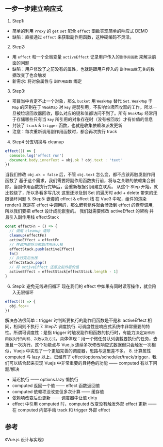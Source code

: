 ## 一步一步建立响应式
1. Step1: 
  - 简单的利用 `Proxy` 的 `get` `set` 配合 `effect` 函数实现简单的响应式 DEMO
  - 缺陷：直接通过 `effect` 来获取副作用函数，这种硬编码不灵活。
2. Step2: 
  - 用 `effect` 和一个全局变量 `activeEffect` 记录用户传入的`副作用函数` 来解决前面的问题
  - 缺陷：用户修改了之前没有的属性，也就是跟用户传入的 `副作用函数`无关的数据改变了也会触发
  - 新需求: 将对象属性与 `副作用函数` 绑定
3. Step3:
  - 项目当中肯定不止一个对象，那么 `bucket` 用 `WeakMap` 替代 `Set`. `WeakMap` 于 `Map` 的区别在于 `WeakMap` 对 `key` 是弱引用，不影响垃圾回收器的工作。所以一旦被垃圾回收器回收，那么对应的键和值都访问不到了。所有 `WeakMap` 经常用于存储哪些只有当 `key` 所引用的对象存在时（没有被回收）才有价值的信息
  - 封装了 `track` & `trigger` 函数，也就是收集依赖和派发更新
  - 注意：每次重新调用副作用函数时，都会再次执行 track
4. Step4
分支切换与 cleanup
```js
effect(() => {
  console.log('effect run')
  document.body.innerText = obj.ok ? obj.text : 'text'
})
```
当我们修改 `obj.ok = false` 后，不管 `obj.text` 怎么变，都不应该再触发副作用函数了
基于这个需求，我们需要将副作用函数执行前，将与之关联的依赖集合删除。当副作用函数执行完毕后，会重新根据引用建立联系。
从这个 Step 开始，就比较绕了，所以多看多写几次
这里还涉及到 Set 的遍历时 add + delete 带来的无限循环问题
5. Step5: 
嵌套的 effect & effect 栈
在 Vue3 中呢，组件的渲染 render() 就是在 effect 中调用的，那么嵌套组件就会涉及到 effect 的嵌套调用, 所以我们要把 effect 设计成能嵌套的。
我们就需要修改 activeEffect 的架构 并且引入副作用栈 effectStack
```js
const effectFn = () => {
  // 调用 cleanup 清除
  cleanup(effectFn)
  activeEffect = effectFn
  // 在调用前将当前副作用压入栈
  effectStack.push(activeEffect)
  fn()
  // 执行完后出栈
  effectStack.pop()
  // 将 activeEffect 还原之前外层的值
  activeEffect = effectStack[effectStack.length - 1]
}
```
6. Step6: 避免无线递归循环
现在我们的 effect 中如果有同时读写操作，就会陷入无限循环
```js
effect(() => {
  obj.foo++
})
```
解决办法很简单：trigger 时判断要执行的副作用函数是不是和 activeEffect 相同，相同则不执行
7. Step7: 调度执行.
可调度性是响应式系统中非常重要的特性。所谓可调度性：是指 trigger 时触发副作用函数的执行时，有能力决定`副作用函数执行的时机、次数以及方式`。具体体现：用一个微任务队列装载要执行的任务，去重且一次执行。这个功能点与 Vue.js 连续多次修改响应式数据但只会触发一次相似，Vuejs 中实现了一个更加完善的调度器，思路与这里差不多。
8. 计算属性 computed 与 lazy
以上，已经有了 effect/options/scheduler/track/trigger，我们可以结合起来实现 Vuejs 中非常重要的且特色的功能 —— computed
有以下问题/解决
  - 延迟执行 —— options.lazy 懒执行
  - computed 返回一个值 —— effect 函数返回值 
  - computed 依赖项没改变但多次计算 —— 缓存值
  - 依赖项改变后没更新 —— 调度器中让值 dirty
  - effect 中引用 computed 时，computed 改变没有触发外部 effect 更新 —— 在 computed 内部手动 track 和 trigger 外部 effect
## 参考
《Vue.js 设计与实现》